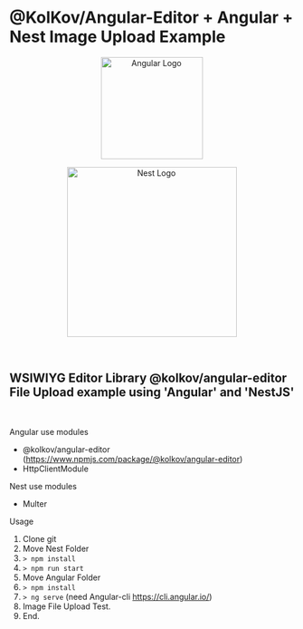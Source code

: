 # @KolKov/Angular-Editor + Angular + Nest Image Upload Example

<p align="center">
  <a href="https://angular.io/" target="blank"><img src="https://angular.io/assets/images/logos/angular/angular.svg" width="180" alt="Angular Logo" /></a>
</p>

<p align="center">
  <a href="https://nestjs.com/" target="blank"><img src="https://nestjs.com/img/logo_text.svg" width="300" alt="Nest Logo" /></a>
</p>

<br/>


## WSIWIYG Editor Library @kolkov/angular-editor File Upload example using 'Angular' and 'NestJS'
<br/>

Angular use modules
- @kolkov/angular-editor (https://www.npmjs.com/package/@kolkov/angular-editor)
- HttpClientModule

Nest use modules
- Multer

Usage
1. Clone git
2. Move Nest Folder
3. `> npm install`
4. `> npm run start`
5. Move Angular Folder 
6. `> npm install`
7. `> ng serve` (need Angular-cli https://cli.angular.io/)
8. Image File Upload Test.
9. End.
